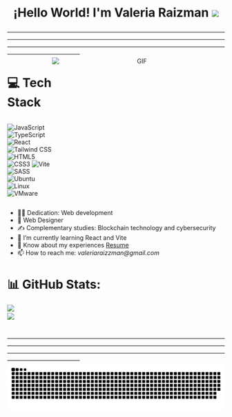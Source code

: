 <h1 align="center"><b>¡Hello World! I'm Valeria Raizman </b><img src="https://media.giphy.com/media/hvRJCLFzcasrR4ia7z/giphy.gif" width="35"></h1>
————————————————————————————————————————————————————————————————————————————————————————————————————————————————————————

<a target="_blank" align="center">
  <img align="right" top="500" height="300" width="400" alt="GIF" src="https://gifsec.com/wp-content/uploads/2022/10/aesthetic-gif-2.gif">
</a>


# 💻 Tech Stack 
<div style="display: flex; flex-direction: column;">
 
  <p align="left">
    <img src="https://img.shields.io/badge/javascript-%23323330.svg?style=for-the-badge&logo=javascript&logoColor=%23F7DF1E" alt="JavaScript">
    <img src="https://img.shields.io/badge/typescript-%23007ACC.svg?style=for-the-badge&logo=typescript&logoColor=white" alt="TypeScript">
    <img src="https://img.shields.io/badge/React-61DAFB?style=for-the-badge&logo=react&logoColor=black" alt="React">
    <img src="https://img.shields.io/badge/tailwindcss-%2338B2AC.svg?style=for-the-badge&logo=tailwind-css&logoColor=white" alt="Tailwind CSS">
    <br>
    <img src="https://img.shields.io/badge/html5-%23E34F26.svg?style=for-the-badge&logo=html5&logoColor=white" alt="HTML5">
    <img src="https://img.shields.io/badge/css3-%231572B6.svg?style=for-the-badge&logo=css3&logoColor=white" alt="CSS3">
    <img src="https://img.shields.io/badge/Vite-646CFF?style=for-the-badge&logo=vite&logoColor=white" alt="Vite">
    <img src="https://img.shields.io/badge/SASS-hotpink.svg?style=for-the-badge&logo=SASS&logoColor=white" alt="SASS">
    <br>
    <img src="https://img.shields.io/badge/Ubuntu-E95420?style=for-the-badge&logo=ubuntu&logoColor=white" alt="Ubuntu">
    <img src="https://img.shields.io/badge/Linux-FCC624?style=for-the-badge&logo=linux&logoColor=black" alt="Linux">
    <img src="https://img.shields.io/badge/VMware-231f20?style=for-the-badge&logo=VMware&logoColor=white" alt="VMware">
  </p>
</div>

<ul>
  <li>👩‍💻 Dedication: Web development</li>
  <li>👠 Web Designer</li>
  <li>✍ Complementary studies: Blockchain technology and cybersecurity</li>
  <li>🌱 I’m currently learning React and Vite</li>
  <li>📄 Know about my experiences <a href="https://www.linkedin.com/in/valeriaraizman/">Resume</a></li>
  <li>📫 How to reach me: <i>valeriaraizzman@gmail.com</i></li>
  
</ul>

# 📊 GitHub Stats:
![](https://github-readme-stats.vercel.app/api?username=valeria&theme=dracula&hide_border=false&include_all_commits=false&count_private=false)<br/>
![](https://github-readme-streak-stats.herokuapp.com/?user=valeria&theme=dracula&hide_border=false)<br/>

</div>

<div id="user-content-toc">
  <ul align="center">
  </ul>
</div>

<br>
————————————————————————————————————————————————————————————————————————————————————————————————————————————————————————
<div align="center">
  <img  src="https://github.com/1999AZZAR/1999AZZAR/blob/main/resources/img/grid-snake.svg"
       alt="snake" /></a>
</div>

<div id="user-content-toc">
  <ul align="center">
  </ul>
</div>





